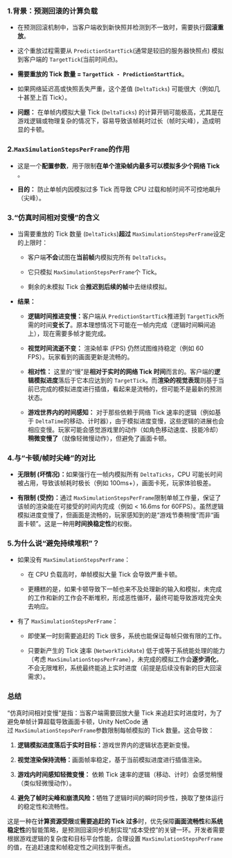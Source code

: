 ### 1. ​**​背景：预测回滚的计算负载​**​

- 在预测回滚机制中，当客户端收到新快照并检测到不一致时，需要执行​**​回滚重放​**​。
    
- 这个重放过程需要从 `PredictionStartTick`(通常是较旧的服务器快照点) 模拟到客户端的 `TargetTick`(当前时间点)。
    
- ​**​需要重放的 Tick 数量 = `TargetTick - PredictionStartTick`​**​。
    
- 如果网络延迟高或快照丢失严重，这个差值 (`DeltaTicks`) 可能很大（例如几十甚至上百 Tick）。
    
- ​**​问题：​**​ 在单帧内模拟大量 Tick (`DeltaTicks`) 的计算开销可能极高，尤其是在游戏逻辑或物理复杂的情况下，容易导致该帧耗时过长（帧时尖峰），造成明显的卡顿。
    

### 2. ​**​`MaxSimulationStepsPerFrame`的作用​**​

- 这是一个​**​配置参数​**​，用于限制​**​在单个渲染帧内最多可以模拟多少个网络 Tick​**​。
    
- ​**​目的：​**​ 防止单帧内因模拟过多 Tick 而导致 CPU 过载和帧时间不可控地飙升（尖峰）。
    

### 3. ​**​“仿真时间相对变慢”的含义​**​

- 当需要重放的 Tick 数量 (`DeltaTicks`) ​**​超过​**​ `MaxSimulationStepsPerFrame`设定的上限时：
    
    - 客户端​**​不会​**​试图在​**​当前帧​**​内模拟完所有 `DeltaTicks`。
        
    - 它只模拟 `MaxSimulationStepsPerFrame`个 Tick。
        
    - 剩余的未模拟 Tick 会​**​推迟到后续的帧​**​中去继续模拟。
        
    
- ​**​结果：​**​
    
    - ​**​逻辑时间推进变慢：​**​ 客户端从 `PredictionStartTick`推进到 `TargetTick`所需的时间​**​变长了​**​。原本理想情况下可能在一帧内完成（逻辑时间瞬间追上），现在需要多帧才能完成。
        
    - ​**​视觉时间流逝不变：​**​ 渲染帧率 (FPS) 仍然试图维持稳定（例如 60 FPS）。玩家看到的画面更新是流畅的。
        
    - ​**​相对性：​**​ 这里的“慢”是​**​相对于实时的网络 Tick 时间​**​而言的。客户端的​**​逻辑模拟进度​**​落后于它本应达到的 `TargetTick`。而​**​渲染的视觉表现​**​则基于当前已完成的模拟进度进行插值，看起来是流畅的，但可能不是最新的预测状态。
        
    - ​**​游戏世界内的时间感知：​**​ 对于那些依赖于网络 Tick 速率的逻辑（例如基于 `DeltaTime`的移动、计时器），由于模拟进度变慢，这些逻辑的进展也会相应变慢。玩家可能会感觉游戏里的动作（如角色移动速度、技能冷却）​**​稍微变慢了​**​（就像轻微慢动作），但避免了画面卡顿。
        
    

### 4. ​**​与“卡顿/帧时尖峰”的对比​**​

- ​**​无限制 (坏情况)：​**​ 如果强行在一帧内模拟所有 `DeltaTicks`，CPU 可能长时间被占用，导致该帧耗时极长（例如 100ms+），画面卡死，玩家体验极差。
    
- ​**​有限制 (受控)：​**​ 通过 `MaxSimulationStepsPerFrame`限制单帧工作量，保证了该帧的渲染能在可接受的时间内完成（例如 < 16.6ms for 60FPS）。虽然逻辑模拟进度变慢了，但画面是流畅的，玩家感知到的是“游戏节奏稍慢”而非“画面卡顿”。这是一种用​**​时间换稳定性​**​的权衡。
    

### 5. ​**​为什么说“避免持续堆积”？​**​

- 如果没有 `MaxSimulationStepsPerFrame`：
    
    - 在 CPU 负载高时，单帧模拟大量 Tick 会导致严重卡顿。
        
    - 更糟糕的是，如果卡顿导致下一帧也来不及处理新的输入和模拟，未完成的工作和新的工作会不断堆积，形成恶性循环，最终可能导致游戏完全失去响应。
        
    
- 有了 `MaxSimulationStepsPerFrame`：
    
    - 即使某一时刻需要追赶的 Tick 很多，系统也能保证每帧只做有限的工作。
        
    - 只要新产生的 Tick 速率 (`NetworkTickRate`) 低于或等于系统能处理的能力（考虑 `MaxSimulationStepsPerFrame`），未完成的模拟工作会​**​逐步消化​**​，不会无限堆积，系统最终能追上实时进度（前提是后续没有新的巨大回滚需求）。
        
    

### 总结

“仿真时间相对变慢”是指：当客户端需要回放大量 Tick 来追赶实时进度时，为了避免单帧计算超载导致画面卡顿，Unity NetCode 通过 `MaxSimulationStepsPerFrame`参数限制每帧模拟的 Tick 数量。这会导致：

1. ​**​逻辑模拟进度落后于实时目标：​**​ 游戏世界内的逻辑状态更新变慢。
    
2. ​**​视觉渲染保持流畅：​**​ 画面帧率稳定，基于当前模拟进度进行插值渲染。
    
3. ​**​游戏内时间感知轻微变慢：​**​ 依赖 Tick 速率的逻辑（移动、计时）会感觉稍慢（类似轻微慢动作）。
    
4. ​**​避免了帧时尖峰和崩溃风险：​**​ 牺牲了逻辑时间的瞬时同步性，换取了整体运行的稳定性和流畅性。
    

这是一种在​**​计算资源受限​**​或​**​需要追赶的 Tick 过多​**​时，优先保障​**​画面流畅性​**​和​**​系统稳定性​**​的智能策略，是预测回滚同步机制实现“成本受控”的关键一环。开发者需要根据游戏逻辑的复杂度和目标平台性能，合理设置 `MaxSimulationStepsPerFrame`的值，在追赶速度和帧稳定性之间找到平衡点。